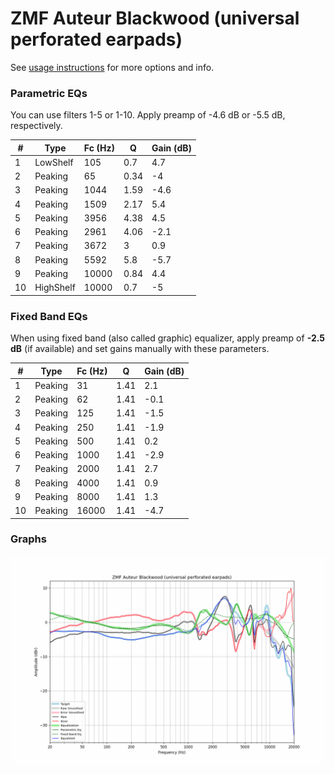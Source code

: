 # ZMF Auteur Blackwood (universal perforated earpads)
See [usage instructions](https://github.com/jaakkopasanen/AutoEq#usage) for more options and info.

### Parametric EQs
You can use filters 1-5 or 1-10. Apply preamp of -4.6 dB or -5.5 dB, respectively.

|   # | Type      |   Fc (Hz) |    Q |   Gain (dB) |
|-----|-----------|-----------|------|-------------|
|   1 | LowShelf  |       105 | 0.7  |         4.7 |
|   2 | Peaking   |        65 | 0.34 |        -4   |
|   3 | Peaking   |      1044 | 1.59 |        -4.6 |
|   4 | Peaking   |      1509 | 2.17 |         5.4 |
|   5 | Peaking   |      3956 | 4.38 |         4.5 |
|   6 | Peaking   |      2961 | 4.06 |        -2.1 |
|   7 | Peaking   |      3672 | 3    |         0.9 |
|   8 | Peaking   |      5592 | 5.8  |        -5.7 |
|   9 | Peaking   |     10000 | 0.84 |         4.4 |
|  10 | HighShelf |     10000 | 0.7  |        -5   |

### Fixed Band EQs
When using fixed band (also called graphic) equalizer, apply preamp of **-2.5 dB** (if available) and set gains manually with these parameters.

|   # | Type    |   Fc (Hz) |    Q |   Gain (dB) |
|-----|---------|-----------|------|-------------|
|   1 | Peaking |        31 | 1.41 |         2.1 |
|   2 | Peaking |        62 | 1.41 |        -0.1 |
|   3 | Peaking |       125 | 1.41 |        -1.5 |
|   4 | Peaking |       250 | 1.41 |        -1.9 |
|   5 | Peaking |       500 | 1.41 |         0.2 |
|   6 | Peaking |      1000 | 1.41 |        -2.9 |
|   7 | Peaking |      2000 | 1.41 |         2.7 |
|   8 | Peaking |      4000 | 1.41 |         0.9 |
|   9 | Peaking |      8000 | 1.41 |         1.3 |
|  10 | Peaking |     16000 | 1.41 |        -4.7 |

### Graphs
![](./ZMF%20Auteur%20Blackwood%20(universal%20perforated%20earpads).png)
